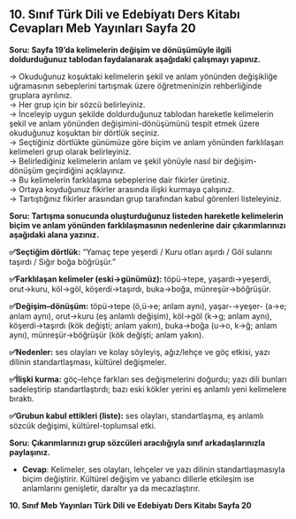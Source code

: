 ## 10. Sınıf Türk Dili ve Edebiyatı Ders Kitabı Cevapları Meb Yayınları Sayfa 20

**Soru: Sayfa 19’da kelimelerin değişim ve dönüşümüyle ilgili doldurduğunuz tablodan faydalanarak aşağıdaki çalışmayı yapınız.**

→ Okuduğunuz koşuktaki kelimelerin şekil ve anlam yönünden değişikliğe uğramasının sebeplerini tartışmak üzere öğretmeninizin rehberliğinde gruplara ayrılınız.  
 → Her grup için bir sözcü belirleyiniz.  
 → İnceleyip uygun şekilde doldurduğunuz tablodan hareketle kelimelerin şekil ve anlam yönünden değişimini-dönüşümünü tespit etmek üzere okuduğunuz koşuktan bir dörtlük seçiniz.  
 → Seçtiğiniz dörtlükte günümüze göre biçim ve anlam yönünden farklılaşan kelimeleri grup olarak belirleyiniz.  
 → Belirlediğiniz kelimelerin anlam ve şekil yönüyle nasıl bir değişim-dönüşüm geçirdiğini açıklayınız.  
 → Bu kelimelerin farklılaşma sebeplerine dair fikirler üretiniz.  
 → Ortaya koyduğunuz fikirler arasında ilişki kurmaya çalışınız.  
 → Tartıştığınız fikirler arasından grup tarafından kabul görenleri listeleyiniz.

**Soru: Tartışma sonucunda oluşturduğunuz listeden hareketle kelimelerin biçim ve anlam yönünden farklılaşmasının nedenlerine dair çıkarımlarınızı aşağıdaki alana yazınız.**

**✅Seçtiğim dörtlük:** “Yamaç tepe yeşerdi / Kuru otları aşırdı / Göl sularını taşırdı / Sığır boğa böğrüşür.”

**✅Farklılaşan kelimeler (eski→günümüz):** töpü→tepe, yaşardı→yeşerdi, orut→kuru, köl→göl, köşerdi→taşırdı, buka→boğa, münreşür→böğrüşür.

**✅Değişim–dönüşüm:** töpü→tepe (ö,ü→e; anlam aynı), yaşar-→yeşer- (a→e; anlam aynı), orut→kuru (eş anlamlı değişim), köl→göl (k→g; anlam aynı), köşerdi→taşırdı (kök değişti; anlam yakın), buka→boğa (u→o, k→ğ; anlam aynı), münreşür→böğrüşür (kök değişti; anlam yakın).

**✅Nedenler:** ses olayları ve kolay söyleyiş, ağız/lehçe ve göç etkisi, yazı dilinin standartlaşması, kültürel değişmeler.

**✅İlişki kurma:** göç–lehçe farkları ses değişmelerini doğurdu; yazı dili bunları sadeleştirip standartlaştırdı; bazı eski kökler yerini eş anlamlı yeni kelimelere bıraktı.

**✅Grubun kabul ettikleri (liste):** ses olayları, standartlaşma, eş anlamlı sözcük değişimi, kültürel-toplumsal etki.

**Soru: Çıkarımlarınızı grup sözcüleri aracılığıyla sınıf arkadaşlarınızla paylaşınız.**

* **Cevap**: Kelimeler, ses olayları, lehçeler ve yazı dilinin standartlaşmasıyla biçim değiştirir. Kültürel değişim ve yabancı dillerle etkileşim ise anlamlarını genişletir, daraltır ya da mecazlaştırır.

**10. Sınıf Meb Yayınları Türk Dili ve Edebiyatı Ders Kitabı Sayfa 20**